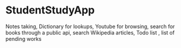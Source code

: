 # StudentStudyApp
Notes taking, Dictionary for lookups, Youtube for browsing, search for books through a public api, search Wikipedia articles, Todo list , list of pending works
